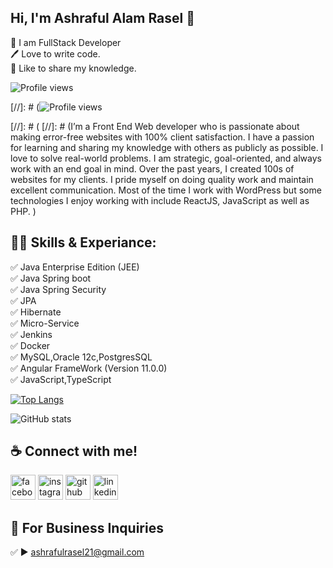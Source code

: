 ## Hi, I'm Ashraful Alam Rasel 👋
<p>
👑 I am FullStack Developer <br> 
🖊️ Love to write code. <br> 
🎤 Like to share my knowledge. </p> 


![Profile views](https://gpvc.arturio.dev/AshrafulalamRasel)

[//]: # (![Profile views](https://gpvc.arturio.dev/shovoalways)

[//]: # (
[//]: # (I’m a Front End Web developer who is passionate about making error-free websites with 100% client satisfaction. I have a passion for learning and sharing my knowledge with others as publicly as possible. I love to solve real-world problems. I am strategic, goal-oriented, and always work with an end goal in mind. Over the past years, I created 100s of websites for my clients. I pride myself on doing quality work and maintain excellent communication. Most of the time I work with WordPress but some technologies I enjoy working with include ReactJS, JavaScript as well as PHP. )
## 👨‍💻 Skills & Experiance: 
✅ Java Enterprise Edition (JEE) <br> 
✅ Java Spring boot <br>
✅ Java Spring Security <br>
✅ JPA <br>
✅ Hibernate<br>
✅ Micro-Service<br>
✅ Jenkins<br>
✅ Docker<br>
✅ MySQL,Oracle 12c,PostgresSQL <br>
✅ Angular FrameWork (Version 11.0.0) <br>
✅ JavaScript,TypeScript <br>


[![Top Langs](https://github-readme-stats.vercel.app/api/top-langs/?username=AshrafulalamRasel)](https://github.com/anuraghazra/github-readme-stats)

![GitHub stats](https://github-readme-stats.vercel.app/api?username=AshrafulalamRasel&show_icons=true)

## ☕ Connect with me!
[<img src='https://camo.githubusercontent.com/2d1ffa69dd491ebeca01b2098cf8233dd09950ff5895abccd5b455ca442abc59/68747470733a2f2f696d672e736869656c64732e696f2f62616467652f46616365626f6f6b2d3138373746323f7374796c653d666f722d7468652d6261646765266c6f676f3d66616365626f6f6b266c6f676f436f6c6f723d7768697465' alt='facebook' height='40'>](https://www.facebook.com/ashrauf.chowdhury/)  [<img src='https://camo.githubusercontent.com/b3d4671768bd0f9b6c8f410a25a96e0c5a4d135208d8910461e986f97e7985ab/68747470733a2f2f696d672e736869656c64732e696f2f62616467652f496e7374616772616d2d4534343035463f7374796c653d666f722d7468652d6261646765266c6f676f3d696e7374616772616d266c6f676f436f6c6f723d7768697465' alt='instagram' height='40'>](https://www.instagram.com/rasel.ashrafulalam/)  [<img src='https://camo.githubusercontent.com/bd2bd127c104ba5c98bb12c70801b075aee1f040009089510f69554300e7ff41/68747470733a2f2f696d672e736869656c64732e696f2f62616467652f4769742d4630353033323f7374796c653d666f722d7468652d6261646765266c6f676f3d676974266c6f676f436f6c6f723d7768697465' alt='github' height='40'>](https://github.com/AshrafulalamRasel)  [<img src='https://camo.githubusercontent.com/a80d00f23720d0bc9f55481cfcd77ab79e141606829cf16ec43f8cacc7741e46/68747470733a2f2f696d672e736869656c64732e696f2f62616467652f4c696e6b6564496e2d3030373742353f7374796c653d666f722d7468652d6261646765266c6f676f3d6c696e6b6564696e266c6f676f436f6c6f723d7768697465' alt='linkedin' height='40'>](https://www.linkedin.com/in/ashrafulalamrasel/)  






## 📧 For Business Inquiries 
✅  ► ashrafulrasel21@gmail.com
